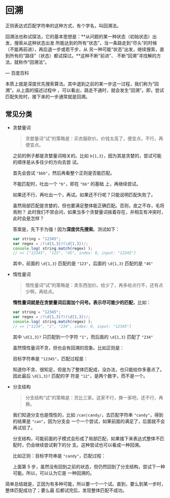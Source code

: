 # 回溯

正则表达式匹配字符串的这种方式，有个学名，叫回溯法。

回溯法也称试探法，它的基本思想是：**从问题的某一种状态（初始状态）出发，搜索从这种状态出发 所能达到的所有“状态”，当一条路走到“尽头”的时候（不能再前进），再后退一步或若干步，从 另一种可能“状态”出发，继续搜索，直到所有的“路径”（状态）都试探过。**这种不断“前进”、 不断“回溯”寻找解的方法，就称作“回溯法”。

— 百度百科

本质上就是深度优先搜索算法。其中退到之前的某一步这一过程，我们称为“回溯”。从上面的描述过程中 ，可以看出，路走不通时，就会发生“回溯”。即，尝试匹配失败时，接下来的一步通常就是回溯。

## 常见分类

- 贪婪量词

  >贪婪量词“试”的策略是：买衣服砍价。价钱太高了，便宜点，不行，再便宜点。

  之前的例子都是贪婪量词相关的。比如 `b{1,3}`，因为其是贪婪的，尝试可能的顺序是从多往少的方向去尝 试。

  首先会尝试 `"bbb"`，然后再看整个正则是否能匹配。

  不能匹配时，吐出一个 `"b"`，即在 `"bb"` 的基础 上，再继续尝试。

  如果还不行，再吐出一个，再试。如果还不行呢？只能说明匹配失败了。

  虽然局部匹配是贪婪的，但也要满足整体能正确匹配。否则，皮之不存，毛将焉附？
  此时我们不禁会问，如果当多个贪婪量词挨着存在，并相互有冲突时，此时会是怎样？

  答案是，先下手为强！因为**深度优先搜索**。测试如下：

  ```js
  var string = "12345";
  var regex = /(\d{1,3})(\d{1,3})/;
  console.log( string.match(regex) );
  // => ["12345", "123", "45", index: 0, input: "12345"]
  ```

  其中，前面的 `\d{1,3}` 匹配的是 `"123"`，后面的 `\d{1,3}` 匹配的是 `"45"`

- 惰性量词

  >惰性量词“试”的策略是：卖东西加价。给少了，再多给点行不，还有点少啊，再给点。

  **惰性量词就是在贪婪量词后面加个问号。表示尽可能少的匹配**，比如：

  ```js
  var string = "12345";
  var regex = /(\d{1,3}?)(\d{1,3})/;
  console.log( string.match(regex) );
  // => ["1234", "1", "234", index: 0, input: "12345"]
  ```

  其中 `\d{1,3}?` 只匹配到一个字符 `"1"`，而后面的 `\d{1,3}` 匹配了 `"234"`

  虽然惰性量词不贪，但也会有回溯的现象。比如正则是：

  目标字符串是 `"12345"`，匹配过程是：

  知道你不贪、很知足，但是为了整体匹配成，没办法，也只能给你多塞点了。因此最后 `\d{1,3}?` 匹配的字 符是 `"12"`，是两个数字，而不是一个。

- 分支结构

  >分支结构“试”的策略是：货比三家。这家不行，换一家吧，还不行，再换。

  我们知道分支也是惰性的，比如 `/can|candy/`，去匹配字符串 `"candy"`，得到的结果是 `"can"`，因为分支会 一个一个尝试，如果前面的满足了，后面就不会再试验了。

  分支结构，可能前面的子模式会形成了局部匹配，如果接下来表达式整体不匹配时，仍会继续尝试剩下的分 支。这种尝试也可以看成一种回溯。

  比如正则：目标字符串是 `"candy"`，匹配过程：

  上面第 5 步，虽然没有回到之前的状态，但仍然回到了分支结构，尝试下一种可能。所以，可以认为它是 一种回溯的。

简单总结就是，正因为有多种可能，所以要一个一个试。直到，要么到某一步时，整体匹配成功了；要么最 后都试完后，发现整体匹配不成功。
